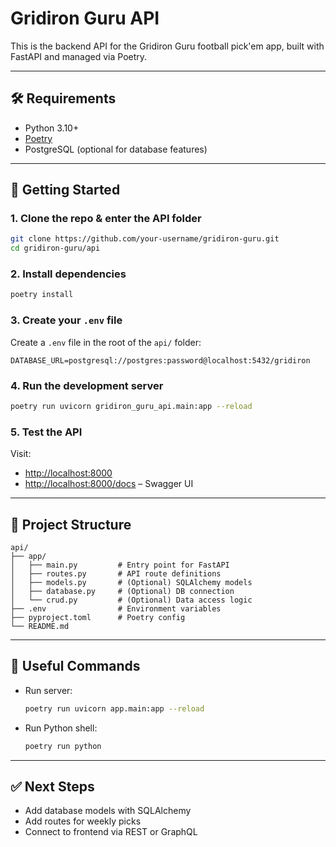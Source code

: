 # Gridiron Guru API

This is the backend API for the Gridiron Guru football pick'em app, built with FastAPI and managed via Poetry.

---

## 🛠 Requirements

- Python 3.10+
- [Poetry](https://python-poetry.org/docs/#installation)
- PostgreSQL (optional for database features)

---

## 🚀 Getting Started

### 1. Clone the repo & enter the API folder

```bash
git clone https://github.com/your-username/gridiron-guru.git
cd gridiron-guru/api
```

### 2. Install dependencies

```bash
poetry install
```

### 3. Create your `.env` file

Create a `.env` file in the root of the `api/` folder:

```
DATABASE_URL=postgresql://postgres:password@localhost:5432/gridiron
```

### 4. Run the development server

```bash
poetry run uvicorn gridiron_guru_api.main:app --reload
```

### 5. Test the API

Visit:

- [http://localhost:8000](http://localhost:8000)
- [http://localhost:8000/docs](http://localhost:8000/docs) – Swagger UI

---

## 📁 Project Structure

```
api/
├── app/
│   ├── main.py         # Entry point for FastAPI
│   ├── routes.py       # API route definitions
│   ├── models.py       # (Optional) SQLAlchemy models
│   ├── database.py     # (Optional) DB connection
│   └── crud.py         # (Optional) Data access logic
├── .env                # Environment variables
├── pyproject.toml      # Poetry config
└── README.md
```

---

## 🧪 Useful Commands

- Run server:

  ```bash
  poetry run uvicorn app.main:app --reload
  ```

- Run Python shell:
  ```bash
  poetry run python
  ```

---

## ✅ Next Steps

- Add database models with SQLAlchemy
- Add routes for weekly picks
- Connect to frontend via REST or GraphQL
